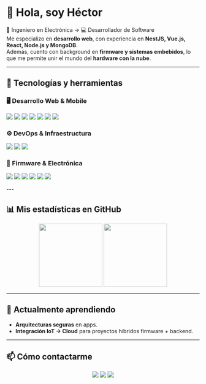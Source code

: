 # 👋 Hola, soy Héctor  

🔌 Ingeniero en Electrónica → 💻 Desarrollador de Software  
Me especializo en **desarrollo web**, con experiencia en **NestJS, Vue.js, React, Node.js y MongoDB**.  
Además, cuento con background en **firmware y sistemas embebidos**, lo que me permite unir el mundo del **hardware con la nube**.  

---

## 🚀 Tecnologías y herramientas  

### 🖥️ Desarrollo Web & Mobile  
<p align="left">
  <img src="https://img.shields.io/badge/JavaScript-F7DF1E?logo=javascript&logoColor=black" />
  <img src="https://img.shields.io/badge/Node.js-339933?logo=node.js&logoColor=white" />
  <img src="https://img.shields.io/badge/NestJS-E0234E?logo=nestjs&logoColor=white" />
  <img src="https://img.shields.io/badge/Vue.js-4FC08D?logo=vue.js&logoColor=white" />
  <img src="https://img.shields.io/badge/React-61DAFB?logo=react&logoColor=black" />
  <img src="https://img.shields.io/badge/Astro-000000?logo=astro&logoColor=FF5D01" />
  <!-- <img src="https://img.shields.io/badge/React_Native-61DAFB?logo=react&logoColor=black" /> -->
  <img src="https://img.shields.io/badge/MongoDB-47A248?logo=mongodb&logoColor=white" />
</p>

### ⚙️ DevOps & Infraestructura  
<p align="left">
  <!-- <img src="https://img.shields.io/badge/Docker-2496ED?logo=docker&logoColor=white" /> -->
  <!-- <img src="https://img.shields.io/badge/Kubernetes-326CE5?logo=kubernetes&logoColor=white" /> -->
  <!-- <img src="https://img.shields.io/badge/NGINX-009639?logo=nginx&logoColor=white" /> -->
  <img src="https://img.shields.io/badge/GitHub_Actions-2088FF?logo=github-actions&logoColor=white" />
  <img src="https://img.shields.io/badge/Firebase-FFCA28?logo=firebase&logoColor=black" />
  <img src="https://img.shields.io/badge/AWS-232F3E?logo=amazonaws&logoColor=white" />
</p>

### 🔧 Firmware & Electrónica  
<p align="left">
  <img src="https://img.shields.io/badge/C-00599C?logo=c&logoColor=white" />
  <img src="https://img.shields.io/badge/C++-00599C?logo=cplusplus&logoColor=white" />
  <img src="https://img.shields.io/badge/Arduino-00979D?logo=arduino&logoColor=white" />
  <img src="https://img.shields.io/badge/ESP32-000000?logo=espressif&logoColor=white" />
  <img src="https://img.shields.io/badge/STM32-03234B?logo=stmicroelectronics&logoColor=white" />
  <img src="https://img.shields.io/badge/Raspberry_Pi-A22846?logo=raspberrypi&logoColor=white" />
</p>
---

<!--

## 📌 Proyectos destacados  
🔹 [💰 Control de gastos personales](#)  
Aplicación móvil (React Native + NestJS + MongoDB) que organiza transacciones automáticamente desde correos bancarios, cumpliendo estándares de seguridad.  

🔹 [⚡ Firmware meets Cloud](#)  
Proyecto donde integré firmware embebido con servicios web y backend en la nube.  

---
-->
## 📊 Mis estadísticas en GitHub  
<p align="center">
  <img src="https://github-readme-stats.vercel.app/api?username=h3ctordev&show_icons=true&theme=tokyonight" height="165"/>
  <img src="https://github-readme-stats.vercel.app/api/top-langs/?username=h3ctordev&layout=compact&theme=tokyonight" height="165"/>
</p>

---

## 🌱 Actualmente aprendiendo    
- **Arquitecturas seguras** en apps.  
- **Integración IoT → Cloud** para proyectos híbridos firmware + backend.  

---

## 📫 Cómo contactarme  
<p align="center">
  <a href="mailto:contacto@hectordev.cl"><img src="https://img.shields.io/badge/Email-D14836?logo=gmail&logoColor=white" /></a>
  <a href="https://www.linkedin.com/in/h3ctordev"><img src="https://img.shields.io/badge/LinkedIn-0077B5?logo=linkedin&logoColor=white" /></a>
  <a href="https://hectordev.cl"><img src="https://img.shields.io/badge/Portafolio-000?logo=vercel&logoColor=white" /></a>
</p>

<!--
---

✨ *De la electrónica al software: creando soluciones desde el hardware hasta la nube.*  
-->
